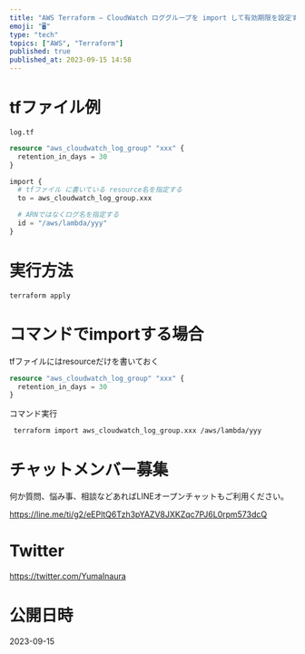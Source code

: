 ```yaml
---
title: "AWS Terraform – CloudWatch ロググループを import して有効期限を設定する例 "
emoji: "🖥"
type: "tech"
topics: ["AWS", "Terraform"]
published: true
published_at: 2023-09-15 14:58
---
```


# tfファイル例

```
log.tf
```

```tf
resource "aws_cloudwatch_log_group" "xxx" {
  retention_in_days = 30
}

import {
  # tfファイル に書いている resource名を指定する
  to = aws_cloudwatch_log_group.xxx

  # ARNではなくログ名を指定する 
  id = "/aws/lambda/yyy"
}

```

# 実行方法

`terraform apply`

# コマンドでimportする場合

tfファイルにはresourceだけを書いておく

```tf
resource "aws_cloudwatch_log_group" "xxx" {
  retention_in_days = 30
}
```

コマンド実行

```
 terraform import aws_cloudwatch_log_group.xxx /aws/lambda/yyy
```

# チャットメンバー募集


何か質問、悩み事、相談などあればLINEオープンチャットもご利用ください。

https://line.me/ti/g2/eEPltQ6Tzh3pYAZV8JXKZqc7PJ6L0rpm573dcQ


# Twitter

https://twitter.com/YumaInaura



# 公開日時

2023-09-15
